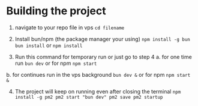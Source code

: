 # Building the project 

1. navigate to your repo file in vps
`cd filename`   

2. Install bun/npm (the package manager your using)
`npm install -g bun`
`bun install`
or
`npm install`

3. Run this command for temporary run or just go to step 4
a. for one time run 
`bun dev`
or for npm
`npm start`

b. for continues run in the vps background 
`bun dev &`
or for npm
`npm start &` 

4. The project will keep on running even after closing the terminal
` npm install -g pm2
pm2 start "bun dev"
pm2 save
pm2 startup `




